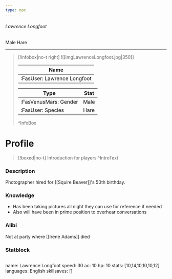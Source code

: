 ```yaml
---
type: npc
---
```


###### Lawrence Longfoot
<span class="sub2">Male Hare </span>
___

> [!infobox|no-t right]
> ![[imgLawrenceLongfoot.jpg|350]]
> 
> | Name |
> | :----: |
> | :FasUser: Lawrence Longfoot | 
> 
> | Type | Stat |
> | ---- | ---- |
> | :FasVenusMars: Gender | Male |
> | :FasUser: Species | Hare |
>^InfoBox

# Profile

> [!boxed|no-t]
> Introduction for players
>^IntroText

### Description
Photographer hired for [[Squire Beaver]]'s 50th birthday.


### Knowledge
- Has been taking pictures all night they can use for reference if needed
- Also will have been in prime position to overhear conversations

### Alibi 
Not at party where [[Irene Adams]] died

### Statblock
>```statblock
name: Lawrence Longfoot
speed: 30
ac: 10
hp: 10
stats: [10,14,10,10,10,12]
languages: English
skillsaves: []